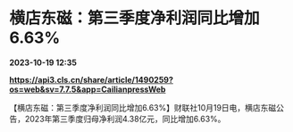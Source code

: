 # 横店东磁：第三季度净利润同比增加6.63%

**2023-10-19 12:35**

**https://api3.cls.cn/share/article/1490259?os=web&sv=7.7.5&app=CailianpressWeb**

【横店东磁：第三季度净利润同比增加6.63%】财联社10月19日电，横店东磁公告，2023年第三季度归母净利润4.38亿元，同比增加6.63%。